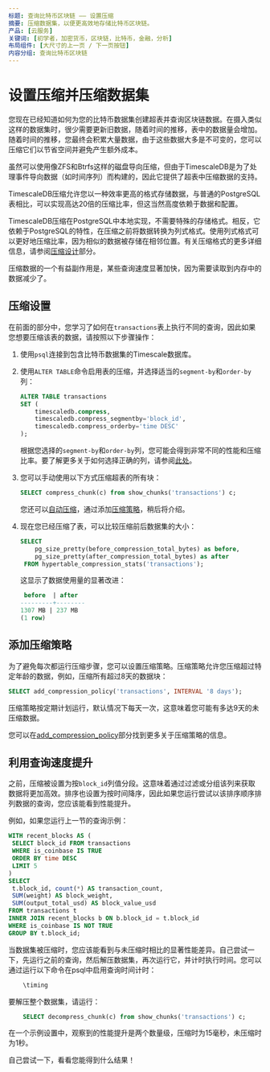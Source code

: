 ```yaml
---
标题: 查询比特币区块链 —— 设置压缩
摘要: 压缩数据集，以便更高效地存储比特币区块链。
产品: [云服务]
关键词: [初学者，加密货币，区块链，比特币，金融，分析]
布局组件: [大尺寸的上一页 / 下一页按钮]
内容分组: 查询比特币区块链
---
```


# 设置压缩并压缩数据集

您现在已经知道如何为您的比特币数据集创建超表并查询区块链数据。在摄入类似这样的数据集时，很少需要更新旧数据，随着时间的推移，表中的数据量会增加。随着时间的推移，您最终会积累大量数据，由于这些数据大多是不可变的，您可以压缩它们以节省空间并避免产生额外成本。

虽然可以使用像ZFS和Btrfs这样的磁盘导向压缩，但由于TimescaleDB是为了处理事件导向数据（如时间序列）而构建的，因此它提供了超表中压缩数据的支持。

TimescaleDB压缩允许您以一种效率更高的格式存储数据，与普通的PostgreSQL表相比，可以实现高达20倍的压缩比率，但这当然高度依赖于数据和配置。

TimescaleDB压缩在PostgreSQL中本地实现，不需要特殊的存储格式。相反，它依赖于PostgreSQL的特性，在压缩之前将数据转换为列式格式。使用列式格式可以更好地压缩比率，因为相似的数据被存储在相邻位置。有关压缩格式的更多详细信息，请参阅[压缩设计][compression-design]部分。

压缩数据的一个有益副作用是，某些查询速度显著加快，因为需要读取到内存中的数据减少了。

<Procedure>

## 压缩设置

在前面的部分中，您学习了如何在`transactions`表上执行不同的查询，因此如果您想要压缩该表的数据，请按照以下步骤操作：

1.  使用`psql`连接到包含比特币数据集的Timescale数据库。
2.  使用`ALTER TABLE`命令启用表的压缩，并选择适当的`segment-by`和`order-by`列：

    ```sql
    ALTER TABLE transactions 
    SET (
        timescaledb.compress, 
        timescaledb.compress_segmentby='block_id', 
        timescaledb.compress_orderby='time DESC'
    );
    ``` 

    根据您选择的`segment-by`和`order-by`列，您可能会得到非常不同的性能和压缩比率。要了解更多关于如何选择正确的列，请参阅[此处][segment-by-columns]。

3.  您可以手动使用以下方式压缩超表的所有块：

    ```sql
    SELECT compress_chunk(c) from show_chunks('transactions') c;
    ```

    您还可以[自动压缩][automatic-compression]，通过添加[压缩策略][add_compression_policy]，稍后将介绍。

4.  现在您已经压缩了表，可以比较压缩前后数据集的大小：

    ```sql
    SELECT 
        pg_size_pretty(before_compression_total_bytes) as before,
        pg_size_pretty(after_compression_total_bytes) as after
     FROM hypertable_compression_stats('transactions');
    ```

    这显示了数据使用量的显著改进：

    ```sql
     before  | after  
    ---------+--------
    1307 MB | 237 MB   
    (1 row)
    ```

</Procedure>

## 添加压缩策略

为了避免每次都运行压缩步骤，您可以设置压缩策略。压缩策略允许您压缩超过特定年龄的数据，例如，压缩所有超过8天的数据块：

```sql
SELECT add_compression_policy('transactions', INTERVAL '8 days');
```

压缩策略按定期计划运行，默认情况下每天一次，这意味着您可能有多达9天的未压缩数据。

您可以在[add_compression_policy][add_compression_policy]部分找到更多关于压缩策略的信息。

## 利用查询速度提升

之前，压缩被设置为按`block_id`列值分段。这意味着通过过滤或分组该列来获取数据将更加高效。排序也设置为按时间降序，因此如果您运行尝试以该排序顺序排列数据的查询，您应该能看到性能提升。

例如，如果您运行上一节的查询示例：
```sql
WITH recent_blocks AS (
 SELECT block_id FROM transactions
 WHERE is_coinbase IS TRUE
 ORDER BY time DESC
 LIMIT 5
)
SELECT
 t.block_id, count(*) AS transaction_count,
 SUM(weight) AS block_weight,
 SUM(output_total_usd) AS block_value_usd
FROM transactions t
INNER JOIN recent_blocks b ON b.block_id = t.block_id
WHERE is_coinbase IS NOT TRUE
GROUP BY t.block_id;
```

当数据集被压缩时，您应该能看到与未压缩时相比的显著性能差异。自己尝试一下，先运行之前的查询，然后解压数据集，再次运行它，并计时执行时间。您可以通过运行以下命令在psql中启用查询时间计时：

```sql
    \timing
```

要解压整个数据集，请运行：
```sql
    SELECT decompress_chunk(c) from show_chunks('transactions') c;
```

在一个示例设置中，观察到的性能提升是两个数量级，压缩时为15毫秒，未压缩时为1秒。

自己尝试一下，看看您能得到什么结果！

[segment-by-columns]: /use-timescale/:currentVersion:/compression/about-compression/#segment-by-columns
[automatic-compression]: /tutorials/:currentVersion:/blockchain-query/blockchain-compress/#add-a-compression-policy
[compression-design]: /use-timescale/:currentVersion:/compression/compression-design/
[add_compression_policy]: /api/:currentVersion:/compression/add_compression_policy/

